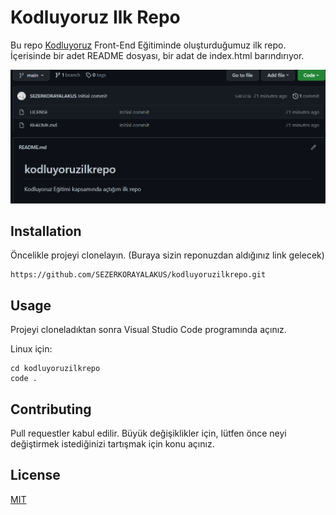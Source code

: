 # Kodluyoruz Ilk Repo
Bu repo [Kodluyoruz](http:\\kodluyoruz.org) Front-End Eğitiminde oluşturduğumuz ilk repo. İçerisinde bir adet README dosyası, bir adat de index.html barındırıyor.

![githubPNG](github.PNG)

## Installation
Öncelikle projeyi clonelayın. (Buraya sizin reponuzdan aldığınız link gelecek)
```
https://github.com/SEZERKORAYALAKUS/kodluyoruzilkrepo.git
```

## Usage
Projeyi cloneladıktan sonra Visual Studio Code programında açınız.

Linux için:
```linux
cd kodluyoruzilkrepo
code .
```

## Contributing
Pull requestler kabul edilir. Büyük değişiklikler için, lütfen önce neyi değiştirmek istediğinizi tartışmak için konu açınız.

## License
[MIT](http:\\google.com)
